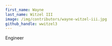 ```yaml
---
first_name: Wayne
last_name: Witzel III
image: /img/contributors/wayne-witzel-iii.jpg
github_handle: wwitzel3
---
```

Engineer